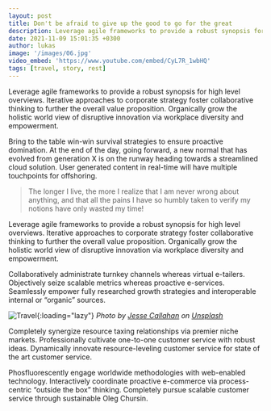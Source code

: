 ```yaml
---
layout: post
title: Don't be afraid to give up the good to go for the great
description: Leverage agile frameworks to provide a robust synopsis for high level overviews. Iterative approaches to corporate strategy foster collaborative thinking to further the overall value proposition.
date: 2021-11-09 15:01:35 +0300
author: lukas
image: '/images/06.jpg'
video_embed: 'https://www.youtube.com/embed/CyL7R_1wbHQ'
tags: [travel, story, rest]
---
```

Leverage agile frameworks to provide a robust synopsis for high level overviews. Iterative approaches to corporate strategy foster collaborative thinking to further the overall value proposition. Organically grow the holistic world view of disruptive innovation via workplace diversity and empowerment.

Bring to the table win-win survival strategies to ensure proactive domination. At the end of the day, going forward, a new normal that has evolved from generation X is on the runway heading towards a streamlined cloud solution. User generated content in real-time will have multiple touchpoints for offshoring.

> The longer I live, the more I realize that I am never wrong about anything, and that all the pains I have so humbly taken to verify my notions have only wasted my time!

Leverage agile frameworks to provide a robust synopsis for high level overviews. Iterative approaches to corporate strategy foster collaborative thinking to further the overall value proposition. Organically grow the holistic world view of disruptive innovation via workplace diversity and empowerment.

Collaboratively administrate turnkey channels whereas virtual e-tailers. Objectively seize scalable metrics whereas proactive e-services. Seamlessly empower fully researched growth strategies and interoperable internal or “organic” sources.

![Travel]({{site.baseurl}}/images/06-1.jpg){:loading="lazy"}
*Photo by [Jesse Callahan](https://unsplash.com/photos/MNtnaKks2n8) on [Unsplash](https://unsplash.com/)*

Completely synergize resource taxing relationships via premier niche markets. Professionally cultivate one-to-one customer service with robust ideas. Dynamically innovate resource-leveling customer service for state of the art customer service.

Phosfluorescently engage worldwide methodologies with web-enabled technology. Interactively coordinate proactive e-commerce via process-centric “outside the box” thinking. Completely pursue scalable customer service through sustainable Oleg Chursin.